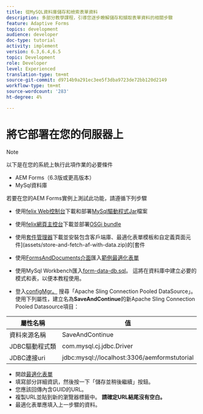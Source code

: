 ```yaml
---
title: 從MySQL資料庫儲存和檢索表單資料
description: 多部分教學課程，引導您逐步瞭解儲存和擷取表單資料的相關步驟
feature: Adaptive Forms
topics: development
audience: developer
doc-type: tutorial
activity: implement
version: 6.3,6.4,6.5
topic: Development
role: Developer
level: Experienced
translation-type: tm+mt
source-git-commit: d9714b9a291ec3ee5f3dba9723de72bb120d2149
workflow-type: tm+mt
source-wordcount: '283'
ht-degree: 4%

---
```



# 將它部署在您的伺服器上

>[!NOTE]
>
>以下是在您的系統上執行此項作業的必要條件
>
>* AEM Forms（6.3版或更高版本）
>* MySql資料庫


若要在您的AEM Forms實例上測試此功能，請遵循下列步驟

* 使用[felix Web控制台](http://localhost:4502/system/console/bundles)下載和部署[MySql驅動程式Jar](assets/mysqldriver.jar)檔案
* 使用[felix網頁主控台](http://localhost:4502/system/console/bundles)下載並部署[OSGi bundle](assets/SaveAndContinue.SaveAndContinue.core-1.0-SNAPSHOT.jar)
* 使用[套件管理器](http://localhost:4502/crx/packmgr/index.jsp)下載並安裝包含客戶端庫、最適化表單模板和自定義頁面元件](assets/store-and-fetch-af-with-data.zip)的[套件
* 使用[FormsAndDocuments介面](http://localhost:4502/aem/forms.html/content/dam/formsanddocuments)匯入[範例最適化表單](assets/sample-adaptive-form.zip)

* 使用MySql Workbench匯入[form-data-db.sql](assets/form-data-db.sql)。 這將在資料庫中建立必要的模式和表，以便本教程使用。
* 登入[configMgr。](http://localhost:4502/system/console/configMgr) 搜尋「Apache Sling Connection Pooled DataSource」。使用下列屬性，建立名為&#x200B;**SaveAndContinue**&#x200B;的新Apache Sling Connection Pooled Datasource項目：

| 屬性名稱 | 值 |
------------------------|---------------------------------------
| 資料來源名稱 | SaveAndContinue |
| JDBC驅動程式類 | com.mysql.cj.jdbc.Driver |
| JDBC連接uri | jdbc:mysql://localhost:3306/aemformstutorial |


* 開啟[最適化表單](http://localhost:4502/content/dam/formsanddocuments/demostoreandretrieveformdata/jcr:content?wcmmode=disabled)
* 填寫部分詳細資訊，然後按一下「儲存並稍後繼續」按鈕。
* 您應該回傳內含GUID的URL。
* 複製URL並貼到新的瀏覽器標籤中。 **請確定URL結尾沒有空白。**
* 最適化表單應填入上一步驟的資料。
